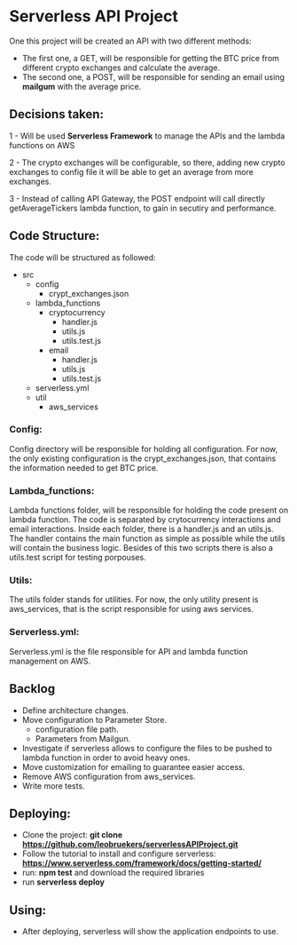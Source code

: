 # Serverless API Project

One this project will be created an API with two different methods:

- The first one, a GET, will be responsible for getting the BTC price from different crypto exchanges and calculate the average.
- The second one, a POST, will be responsible for sending an email using **mailgum** with the average price.

## Decisions taken:

1 - Will be used **Serverless Framework** to manage the APIs and the lambda functions on AWS

2 - The crypto exchanges will be configurable, so there, adding new crypto exchanges to config file it will be able to get an average from more exchanges.

3 - Instead of calling API Gateway, the POST endpoint will call directly getAverageTickers lambda function, to gain in secutiry and performance.

## Code Structure:

The code will be structured as followed:

- src
  - config
    - crypt_exchanges.json
  - lambda_functions
    - cryptocurrency
      - handler.js
      - utils.js
      - utils.test.js
    - email
      - handler.js
      - utils.js
      - utils.test.js
  - serverless.yml
  - util
    - aws_services

### **Config:**

Config directory will be responsible for holding all configuration. For now, the only existing configuration is the crypt_exchanges.json, that contains the information needed to get BTC price.

### **Lambda_functions:**

Lambda functions folder, will be responsible for holding the code present on lambda function. The code is separated by crytocurrency interactions and email interactions. Inside each folder, there is a handler.js and an utils.js. The handler contains the main function as simple as possible while the utils will contain the business logic. Besides of this two scripts there is also a utils.test script for testing porpouses.

### **Utils:**

The utils folder stands for utilities. For now, the only utility present is aws_services, that is the script responsible for using aws services.

### **Serverless.yml:**

Serverless.yml is the file responsible for API and lambda function management on AWS.

## Backlog

- Define architecture changes.
- Move configuration to Parameter Store.
  - configuration file path.
  - Parameters from Mailgun.
- Investigate if serverless allows to configure the files to be pushed to lambda function in order to avoid heavy ones.
- Move customization for emailing to guarantee easier access.
- Remove AWS configuration from aws_services.
- Write more tests.

## Deploying:

- Clone the project: **git clone https://github.com/leobruekers/serverlessAPIProject.git**
- Follow the tutorial to install and configure serverless: **https://www.serverless.com/framework/docs/getting-started/**
- run: **npm test** and download the required libraries
- run **serverless deploy**

## Using:

- After deploying, serverless will show the application endpoints to use.
